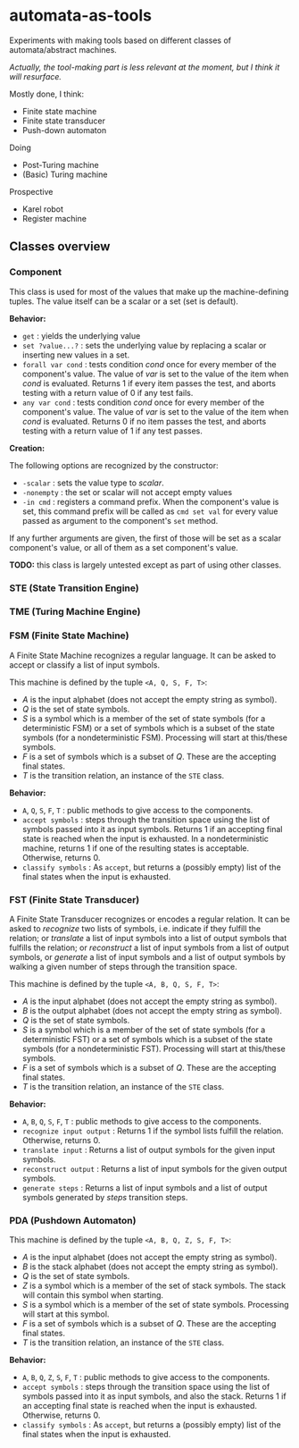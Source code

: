 # automata-as-tools
Experiments with making tools based on different classes of automata/abstract machines.

*Actually, the tool-making part is less relevant at the moment, but I think it will resurface.*

Mostly done, I think:

* Finite state machine
* Finite state transducer
* Push-down automaton

Doing

* Post-Turing machine
* (Basic) Turing machine

Prospective

* Karel robot
* Register machine

## Classes overview

### Component

This class is used for most of the values that make up the machine-defining tuples. The value itself can be a scalar or a set (set is default).

**Behavior:**

* `get` : yields the underlying value
* `set ?value...?` : sets the underlying value by replacing a scalar or inserting new values in a set. 
* `forall var cond` : tests condition *cond* once for every member of the component's value. The value of *var* is set to the value of the item when *cond* is evaluated. Returns 1 if every item passes the test, and aborts testing with a return value of 0 if any test fails.
* `any var cond` : tests condition *cond* once for every member of the component's value. The value of *var* is set to the value of the item when *cond* is evaluated. Returns 0 if no item passes the test, and aborts testing with a return value of 1 if any test passes.

**Creation:**

The following options are recognized by the constructor:

* `-scalar` : sets the value type to *scalar*.
* `-nonempty` : the set or scalar will not accept empty values
* `-in cmd` : registers a command prefix. When the component's value is set, this command prefix will be called as `cmd set val` for every value passed as argument to the component's `set` method.

If any further arguments are given, the first of those will be set as a scalar component's value, or all of them as a set component's value.

**TODO:** this class is largely untested except as part of using other classes.

### STE (State Transition Engine)

### TME (Turing Machine Engine)

### FSM (Finite State Machine)

A Finite State Machine recognizes a regular language. It can be
asked to accept or classify a list of input symbols.

This machine is defined by the tuple `<A, Q, S, F, T>`:

* *A* is the input alphabet (does not accept the empty string as symbol).
* *Q* is the set of state symbols.
* *S* is a symbol which is a member of the set of state symbols (for a deterministic FSM) or a set of symbols which is a subset of the state symbols (for a nondeterministic FSM). Processing will start at this/these symbols.
* *F* is a set of symbols which is a subset of *Q*. These are the accepting final states.
* *T* is the transition relation, an instance of the `STE` class.

**Behavior:**

* `A`, `Q`, `S`, `F`, `T` : public methods to give access to the components.
* `accept symbols` : steps through the transition space using the list of symbols passed into it as input symbols. Returns 1 if an accepting final state is reached when the input is exhausted. In a nondeterministic machine, returns 1 if one of the resulting states is acceptable. Otherwise, returns 0.
* `classify symbols` : As `accept`, but returns a (possibly empty) list of the final states when the input is exhausted.

### FST (Finite State Transducer)

A Finite State Transducer recognizes or encodes a regular relation.
It can be asked to *recognize* two lists of symbols, i.e. indicate if they fulfill the relation; or *translate* a list of input symbols into a list of output symbols that fulfills the relation; or *reconstruct* a list of input symbols from a list of output symbols, or *generate* a list of input symbols and a list of output symbols by walking a given number of steps through the transition space.

This machine is defined by the tuple `<A, B, Q, S, F, T>`:

* *A* is the input alphabet (does not accept the empty string as symbol).
* *B* is the output alphabet (does not accept the empty string as symbol).
* *Q* is the set of state symbols.
* *S* is a symbol which is a member of the set of state symbols (for a deterministic FST) or a set of symbols which is a subset of the state symbols (for a nondeterministic FST). Processing will start at this/these symbols.
* *F* is a set of symbols which is a subset of *Q*. These are the accepting final states.
* *T* is the transition relation, an instance of the `STE` class.

**Behavior:**

* `A`, `B`, `Q`, `S`, `F`, `T` : public methods to give access to the components.
* `recognize input output` : Returns 1 if the symbol lists fulfill the relation. Otherwise, returns 0.
* `translate input` : Returns a list of output symbols for the given input symbols.
* `reconstruct output` : Returns a list of input symbols for the given output symbols.
* `generate steps` : Returns a list of input symbols and a list of output symbols generated by *steps* transition steps.

### PDA (Pushdown Automaton)

This machine is defined by the tuple `<A, B, Q, Z, S, F, T>`:

* *A* is the input alphabet (does not accept the empty string as symbol).
* *B* is the stack alphabet (does not accept the empty string as symbol).
* *Q* is the set of state symbols.
* *Z* is a symbol which is a member of the set of stack symbols. The stack will contain this symbol when starting.
* *S* is a symbol which is a member of the set of state symbols. Processing will start at this symbol.
* *F* is a set of symbols which is a subset of *Q*. These are the accepting final states.
* *T* is the transition relation, an instance of the `STE` class.

**Behavior:**

* `A`, `B`, `Q`, `Z`, `S`, `F`, `T` : public methods to give access to the components.
* `accept symbols` : steps through the transition space using the list of symbols passed into it as input symbols, and also the stack. Returns 1 if an accepting final state is reached when the input is exhausted. Otherwise, returns 0.
* `classify symbols` : As `accept`, but returns a (possibly empty) list of the final states when the input is exhausted.

